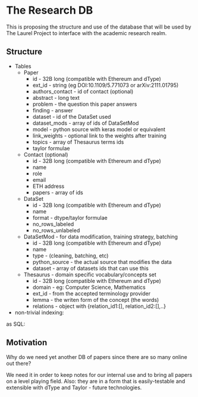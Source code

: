 # The Research DB

This is proposing the structure and use of the database that will be used by The Laurel Project to interface with the academic research realm.

## Structure

- Tables
    - Paper
        - id - 32B long (compatible with Ethereum and dType)
        - ext_id - string (eg DOI:10.1109/5.771073 or arXiv:2111.01795)
        - authors_contact - id of contact (optional)
        - abstract - long text
        - problem - the question this paper answers
        - finding - answer
        - dataset - id of the DataSet used
        - dataset_mods - array of ids of DataSetMod
        - model - python source with keras model or equivalent
        - link_weights - optional link to the weights after training
        - topics - array of Thesaurus terms ids
        - taylor formulae
    - Contact (optional)
        - id - 32B long (compatible with Ethereum and dType)
        - name
        - role
        - email
        - ETH address
        - papers - array of ids
    - DataSet
        - id - 32B long (compatible with Ethereum and dType)
        - name
        - format - dtype/taylor formulae
        - no_rows_labeled
        - no_rows_unlabeled
    - DataSetMod - for data modification, training strategy, batching
        - id - 32B long (compatible with Ethereum and dType)
        - name
        - type - (cleaning, batching, etc)
        - python_source - the actual source that modifies the data
        - dataset - array of datasets ids that can use this
    - Thesaurus - domain specific vocabulary/concepts set
        - id - 32B long (compatible with Ethereum and dType)
        - domain - eg: Computer Science, Mathematics
        - ext_id - from the accepted terminology provider
        - lemma - the writen form of the concept (the words)
        - relations - object with {relation_id1:[<array of thesaurus ids>], relation_id2:[<array of thesaurus ids>],..}
- non-trivial indexing:
 
as SQL:
    
## Motivation
    
Why do we need yet another DB of papers since there are so many online out there?

We need it in order to keep notes for our internal use and to bring all papers on a level playing field. Also: they are in a form that is easily-testable and extensible with dType and Taylor - future technologies.
    
